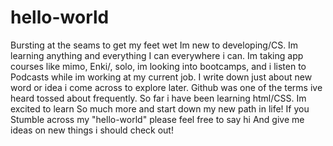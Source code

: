 # hello-world
Bursting at the seams to get my feet wet
Im new to developing/CS. Im learning anything and everything
I can everywhere i can. Im taking app courses like mimo,
Enki/, solo, im looking into bootcamps, and i listen to 
Podcasts while im working at my current job. I write down
just about new word or idea i come across to explore later.
Github was one of the terms ive heard tossed about frequently.
So far i have been learning html/CSS. Im excited to learn 
So much more and start down my new path in life! If you 
Stumble across my "hello-world" please feel free to say hi 
And give me ideas on new things i should check out!
